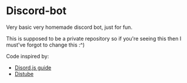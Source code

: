 # Discord-bot

Very basic very homemade discord bot, just for fun.

This is supposed to be a private repository so if you're seeing this then I must've forgot to change this :^)

Code inspired by: 
- [Disord.js guide](https://discordjs.guide)
- [Distube](https://github.com/skick1234/DisTube.git)

